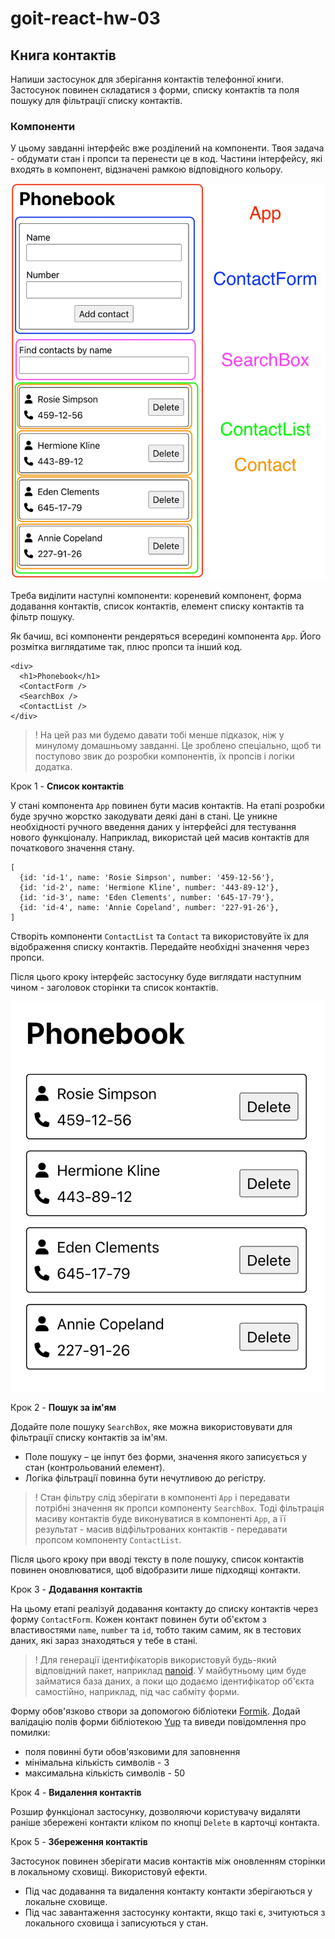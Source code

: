 # goit-react-hw-03

## Книга контактів

Напиши застосунок для зберігання контактів телефонної книги. Застосунок повинен складатися з форми, списку контактів та поля пошуку для фільтрації списку контактів.

### Компоненти

У цьому завданні інтерфейс вже розділений на компоненти. Твоя задача - обдумати стан і пропси та перенести це в код. Частини інтерфейсу, які входять в компонент, відзначені рамкою відповідного кольору.

![Preview Components](./public/phonebook-components.webp)

Треба виділити наступні компоненти: кореневий компонент, форма додавання контактів, список контактів, елемент списку контактів та фільтр пошуку.

Як бачиш, всі компоненти рендеряться всередині компонента `App`. Його розмітка виглядатиме так, плюс пропси та інший код.

```
<div>
  <h1>Phonebook</h1>
  <ContactForm />
  <SearchBox />
  <ContactList />
</div>
```

> ! На цей раз ми будемо давати тобі менше підказок, ніж у минулому домашньому завданні. Це зроблено спеціально, щоб ти поступово звик до розробки компонентів, їх пропсів і логіки додатка.

Крок 1 - **Список контактів**

У стані компонента `App` повинен бути масив контактів. На етапі розробки буде зручно жорстко закодувати деякі дані в стані. Це уникне необхідності ручного введення даних у інтерфейсі для тестування нового функціоналу. Наприклад, використай цей масив контактів для початкового значення стану.

```
[
  {id: 'id-1', name: 'Rosie Simpson', number: '459-12-56'},
  {id: 'id-2', name: 'Hermione Kline', number: '443-89-12'},
  {id: 'id-3', name: 'Eden Clements', number: '645-17-79'},
  {id: 'id-4', name: 'Annie Copeland', number: '227-91-26'},
]
```

Створіть компоненти `ContactList` та `Contact` та використовуйте їх для відображення списку контактів. Передайте необхідні значення через пропси.

Після цього кроку інтерфейс застосунку буде виглядати наступним чином - заголовок сторінки та список контактів.

![Preview Interface](./public/phonebook-interface.webp)

Крок 2 - **Пошук за ім'ям**

Додайте поле пошуку `SearchBox`, яке можна використовувати для фільтрації списку контактів за ім'ям.

- Поле пошуку – це інпут без форми, значення якого записується у стан (контрольований елемент).
- Логіка фільтрації повинна бути нечутливою до регістру.

> ! Стан фільтру слід зберігати в компоненті `App` і передавати потрібні значення як пропси компоненту `SearchBox`. Тоді фільтрація масиву контактів буде виконуватися в компоненті `App`, а її результат - масив відфільтрованих контактів - передавати пропсом компоненту `ContactList`.

Після цього кроку при вводі тексту в поле пошуку, список контактів повинен оновлюватися, щоб відобразити лише підходящі контакти.

Крок 3 - **Додавання контактів**

На цьому етапі реалізуй додавання контакту до списку контактів через форму `ContactForm`. Кожен контакт повинен бути об'єктом з властивостями `name`, `number` та `id`, тобто таким самим, як в тестових даних, які зараз знаходяться у тебе в стані.

> ! Для генерації ідентифікаторів використовуй будь-який відповідний пакет, наприклад [nanoid](https://www.npmjs.com/package/nanoid). У майбутньому цим буде займатися база даних, а поки що додаємо ідентифікатор об'єкта самостійно, наприклад, під час сабміту форми.

Форму обов'язково створи за допомогою бібліотеки [Formik](https://formik.org/). Додай валідацію полів форми бібліотекою [Yup](https://github.com/jquense/yup) та виведи повідомлення про помилки:

- поля повинні бути обов'язковими для заповнення
- мінімальна кількість символів - 3
- максимальна кількість символів - 50

Крок 4 - **Видалення контактів**

Розшир функціонал застосунку, дозволяючи користувачу видаляти раніше збережені контакти кліком по кнопці `Delete` в карточці контакта.

Крок 5 - **Збереження контактів**

Застосунок повинен зберігати масив контактів між оновленням сторінки в локальному сховищі. Використовуй ефекти.

- Під час додавання та видалення контакту контакти зберігаються у локальне сховище.
- Під час завантаження застосунку контакти, якщо такі є, зчитуються з локального сховища і записуються у стан.
